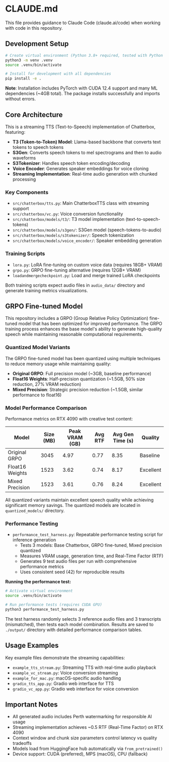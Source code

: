 # CLAUDE.md

This file provides guidance to Claude Code (claude.ai/code) when working with code in this repository.

## Development Setup

```bash
# Create virtual environment (Python 3.8+ required, tested with Python 3.13)
python3 -m venv .venv
source .venv/bin/activate

# Install for development with all dependencies
pip install -e .
```

**Note**: Installation includes PyTorch with CUDA 12.4 support and many ML dependencies (~4GB total). The package installs successfully and imports without errors.

## Core Architecture

This is a streaming TTS (Text-to-Speech) implementation of Chatterbox, featuring:

- **T3 (Token-to-Token) Model**: Llama-based backbone that converts text tokens to speech tokens
- **S3Gen**: Converts speech tokens to mel spectrograms and then to audio waveforms
- **S3Tokenizer**: Handles speech token encoding/decoding 
- **Voice Encoder**: Generates speaker embeddings for voice cloning
- **Streaming Implementation**: Real-time audio generation with chunked processing

### Key Components

- `src/chatterbox/tts.py`: Main ChatterboxTTS class with streaming support
- `src/chatterbox/vc.py`: Voice conversion functionality 
- `src/chatterbox/models/t3/`: T3 model implementation (text-to-speech-tokens)
- `src/chatterbox/models/s3gen/`: S3Gen model (speech-tokens-to-audio)
- `src/chatterbox/models/s3tokenizer/`: Speech tokenization
- `src/chatterbox/models/voice_encoder/`: Speaker embedding generation

### Training Scripts

- `lora.py`: LoRA fine-tuning on custom voice data (requires 18GB+ VRAM)
- `grpo.py`: GRPO fine-tuning alternative (requires 12GB+ VRAM)  
- `loadandmergecheckpoint.py`: Load and merge trained LoRA checkpoints

Both training scripts expect audio files in `audio_data/` directory and generate training metrics visualizations.

## GRPO Fine-tuned Model

This repository includes a GRPO (Group Relative Policy Optimization) fine-tuned model that has been optimized for improved performance. The GRPO training process enhances the base model's ability to generate high-quality speech while maintaining reasonable computational requirements.

### Quantized Model Variants

The GRPO fine-tuned model has been quantized using multiple techniques to reduce memory usage while maintaining quality:

- **Original GRPO**: Full precision model (~3GB, baseline performance)
- **Float16 Weights**: Half-precision quantization (~1.5GB, 50% size reduction, 27% VRAM reduction)
- **Mixed Precision**: Strategic precision reduction (~1.5GB, similar performance to float16)

### Model Performance Comparison

Performance metrics on RTX 4090 with creative test content:

| Model | Size (MB) | Peak VRAM (GB) | Avg RTF | Avg Gen Time (s) | Quality |
|-------|-----------|----------------|---------|------------------|---------|
| Original GRPO | 3045 | 4.97 | 0.77 | 8.35 | Baseline |
| Float16 Weights | 1523 | 3.62 | 0.74 | 8.17 | Excellent |
| Mixed Precision | 1523 | 3.61 | 0.76 | 8.24 | Excellent |

All quantized variants maintain excellent speech quality while achieving significant memory savings. The quantized models are located in `quantized_models/` directory.

### Performance Testing

- `performance_test_harness.py`: Repeatable performance testing script for inference generation
  - Tests 3 models: Base Chatterbox, GRPO fine-tuned, Mixed precision quantized  
  - Measures VRAM usage, generation time, and Real-Time Factor (RTF)
  - Generates 9 test audio files per run with comprehensive performance metrics
  - Uses consistent seed (42) for reproducible results

**Running the performance test:**
```bash
# Activate virtual environment
source .venv/bin/activate

# Run performance tests (requires CUDA GPU)
python3 performance_test_harness.py
```

The test harness randomly selects 3 reference audio files and 3 transcripts (mismatched), then tests each model combination. Results are saved to `./output/` directory with detailed performance comparison tables.

## Usage Examples

Key example files demonstrate the streaming capabilities:
- `example_tts_stream.py`: Streaming TTS with real-time audio playback
- `example_vc_stream.py`: Voice conversion streaming
- `example_for_mac.py`: macOS-specific audio handling
- `gradio_tts_app.py`: Gradio web interface for TTS
- `gradio_vc_app.py`: Gradio web interface for voice conversion

## Important Notes

- All generated audio includes Perth watermarking for responsible AI usage
- Streaming implementation achieves ~0.5 RTF (Real-Time Factor) on RTX 4090
- Context window and chunk size parameters control latency vs quality tradeoffs
- Models load from HuggingFace hub automatically via `from_pretrained()`
- Device support: CUDA (preferred), MPS (macOS), CPU (fallback)